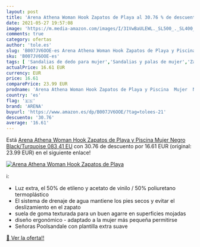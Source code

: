 ```yaml
---
layout: post
title: 'Arena Athena Woman Hook Zapatos de Playa al 30.76 % de descuento'
date: 2021-05-27 19:57:08
image: 'https://m.media-amazon.com/images/I/31VwBaULEWL._SL500_._SL400_.jpg'
comments: true
category: ofertas
author: 'tole.es'
slug: 'B007JV6OOE-es Arena Athena Woman Hook Zapatos de Playa y Piscina Mujer...'
sku: 'B007JV6OOE-es'
tags: [ 'Sandalias de dedo para mujer','Sandalias y palas de mujer','Zapatos','Zapatos para mujer','Zapatos y complementos','arena','zapatos', ]
actualPrice: 16.61 EUR
currency: EUR
price: 16.61
comparePrice: 23.99 EUR
prodname: 'Arena Athena Woman Hook Zapatos de Playa y Piscina  Mujer  Negro  Black/Turquoise 083   41 EU'
country: 'es'
flag: '🇪🇸'
brand: 'ARENA'
buyurl: 'https://www.amazon.es/dp/B007JV6OOE/?tag=tolees-21'
descuento: '30.76'
average: '16.61'
---
```


Está [Arena Athena Woman Hook Zapatos de Playa y Piscina  Mujer  Negro  Black/Turquoise 083   41 EU](https://www.amazon.es/dp/B007JV6OOE/?tag=tolees-21) con 30.76 de descuento por 16.61 EUR (original: 23.99 EUR) en el siguiente enlace!

[![Arena Athena Woman Hook Zapatos de Playa](https://m.media-amazon.com/images/I/31VwBaULEWL._SL500_._SL400_.jpg)](https://www.amazon.es/dp/B007JV6OOE/?tag=tolees-21)

ℹ️:

- Luz extra, el 50% de etileno y acetato de vinilo / 50% poliuretano termoplástico
- El sistema de drenaje de agua mantiene los pies secos y evitar el deslizamiento en el zapato
- suela de goma texturada para un buen agarre en superficies mojadas
- diseño ergonómico - adaptado a la mujer más pequeña permitirse
- Señoras Poolsandale con plantilla extra suave

[🛒 Ver la oferta!!](https://www.amazon.es/dp/B007JV6OOE/?tag=tolees-21)
